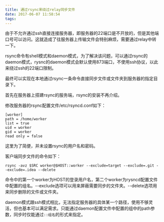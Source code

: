 ```yaml
---
title: 通过rsync来绕过relay同步文件
date: 2017-06-07 11:58:54
tags:
---
```


由于不允许通过ssh直接连接服务器，即服务器的22端口是不开放的，但是其他端口号可以访问。这就造成了往服务器上传输文件会特别麻烦，需要通过relay中转一下。

rsync命令有shell模式和daemon模式，为了解决该问题，可以通过rsync的daemon模式，rysnc的daemon模式会默认使用873端口，不使用ssh协议，以此来绕过ssh的22端口限制。

最终可以实现在本地通过rsync一条命令直接同步文件或文件夹到服务器的指定目录下。

首先在服务器上搭建rsync的服务端，rsync的安装不再介绍。

修改服务器的rsync配置文件/etc/rsyncd.conf如下：

```
[worker]
path = /home/worker
list = true
uid = worker
gid = worker
read only = false
```

这里为了简便，并未设置rsync的用户名和密码。

客户端同步文件的命令如下：

```
rsync -avz $SRC worker@$HOST::worker --exclude=target --exclude=.git --exclude=.idea --delete
```

命令中的第一个worker为HOST的登录用户名，第二个worker为rysncd配置文件中配置的组名。--exclude选项可以用来屏蔽需要同步的文件夹。--delete选项用来同步删除的文件或文件夹。

daemon模式跟ssh模式相比，无法指定服务器的具体某一个路径，使用不够灵活，但也基本可以满足需求。只能通过daemon配置文件中配置的组中的path参数，同步时仅能通过`::组名`的形式来指定。
